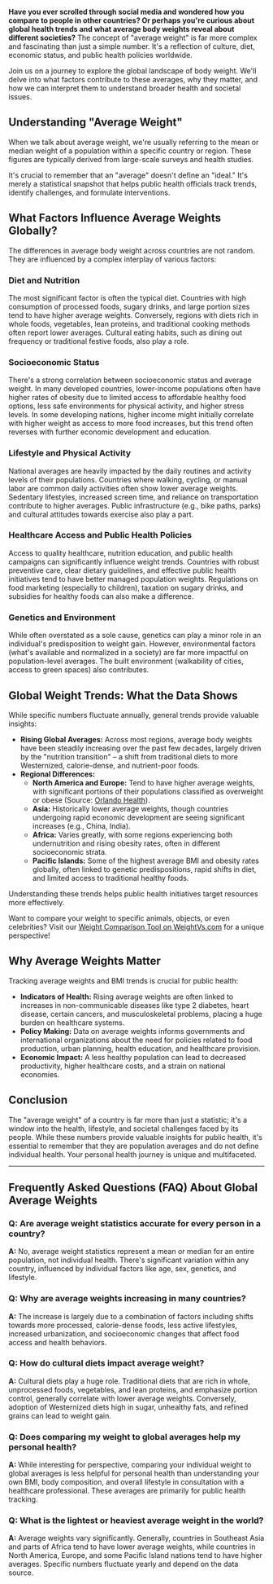 **Have you ever scrolled through social media and wondered how you compare to people in other countries? Or perhaps you're curious about global health trends and what average body weights reveal about different societies?** The concept of "average weight" is far more complex and fascinating than just a simple number. It's a reflection of culture, diet, economic status, and public health policies worldwide.

Join us on a journey to explore the global landscape of body weight. We'll delve into what factors contribute to these averages, why they matter, and how we can interpret them to understand broader health and societal issues.

## Understanding "Average Weight"

When we talk about average weight, we're usually referring to the mean or median weight of a population within a specific country or region. These figures are typically derived from large-scale surveys and health studies.

It's crucial to remember that an "average" doesn't define an "ideal." It's merely a statistical snapshot that helps public health officials track trends, identify challenges, and formulate interventions.

## What Factors Influence Average Weights Globally?

The differences in average body weight across countries are not random. They are influenced by a complex interplay of various factors:

### Diet and Nutrition

The most significant factor is often the typical diet. Countries with high consumption of processed foods, sugary drinks, and large portion sizes tend to have higher average weights. Conversely, regions with diets rich in whole foods, vegetables, lean proteins, and traditional cooking methods often report lower averages. Cultural eating habits, such as dining out frequency or traditional festive foods, also play a role.

### Socioeconomic Status

There's a strong correlation between socioeconomic status and average weight. In many developed countries, lower-income populations often have higher rates of obesity due to limited access to affordable healthy food options, less safe environments for physical activity, and higher stress levels. In some developing nations, higher income might initially correlate with higher weight as access to more food increases, but this trend often reverses with further economic development and education.

### Lifestyle and Physical Activity

National averages are heavily impacted by the daily routines and activity levels of their populations. Countries where walking, cycling, or manual labor are common daily activities often show lower average weights. Sedentary lifestyles, increased screen time, and reliance on transportation contribute to higher averages. Public infrastructure (e.g., bike paths, parks) and cultural attitudes towards exercise also play a part.

### Healthcare Access and Public Health Policies

Access to quality healthcare, nutrition education, and public health campaigns can significantly influence weight trends. Countries with robust preventive care, clear dietary guidelines, and effective public health initiatives tend to have better managed population weights. Regulations on food marketing (especially to children), taxation on sugary drinks, and subsidies for healthy foods can also make a difference.

### Genetics and Environment

While often overstated as a sole cause, genetics can play a minor role in an individual's predisposition to weight gain. However, environmental factors (what's available and normalized in a society) are far more impactful on population-level averages. The built environment (walkability of cities, access to green spaces) also contributes.

## Global Weight Trends: What the Data Shows

While specific numbers fluctuate annually, general trends provide valuable insights:

* **Rising Global Averages:** Across most regions, average body weights have been steadily increasing over the past few decades, largely driven by the "nutrition transition" – a shift from traditional diets to more Westernized, calorie-dense, and nutrient-poor foods.
* **Regional Differences:**
    * **North America and Europe:** Tend to have higher average weights, with significant portions of their populations classified as overweight or obese (Source: [Orlando Health](https://www.orlandohealth.com/content-hub/us-vs-european-obesity)).
    * **Asia:** Historically lower average weights, though countries undergoing rapid economic development are seeing significant increases (e.g., China, India).
    * **Africa:** Varies greatly, with some regions experiencing both undernutrition and rising obesity rates, often in different socioeconomic strata.
    * **Pacific Islands:** Some of the highest average BMI and obesity rates globally, often linked to genetic predispositions, rapid shifts in diet, and limited access to traditional healthy foods.

Understanding these trends helps public health initiatives target resources more effectively.

Want to compare your weight to specific animals, objects, or even celebrities? Visit our [Weight Comparison Tool on WeightVs.com](https://www.weightvs.com/calculators?tab=comparison) for a unique perspective!

## Why Average Weights Matter

Tracking average weights and BMI trends is crucial for public health:

* **Indicators of Health:** Rising average weights are often linked to increases in non-communicable diseases like type 2 diabetes, heart disease, certain cancers, and musculoskeletal problems, placing a huge burden on healthcare systems.
* **Policy Making:** Data on average weights informs governments and international organizations about the need for policies related to food production, urban planning, health education, and healthcare provision.
* **Economic Impact:** A less healthy population can lead to decreased productivity, higher healthcare costs, and a strain on national economies.

## Conclusion

The "average weight" of a country is far more than just a statistic; it's a window into the health, lifestyle, and societal challenges faced by its people. While these numbers provide valuable insights for public health, it's essential to remember that they are population averages and do not define individual health. Your personal health journey is unique and multifaceted.

---

## Frequently Asked Questions (FAQ) About Global Average Weights

### Q: Are average weight statistics accurate for every person in a country?
**A:** No, average weight statistics represent a mean or median for an entire population, not individual health. There's significant variation within any country, influenced by individual factors like age, sex, genetics, and lifestyle.

### Q: Why are average weights increasing in many countries?
**A:** The increase is largely due to a combination of factors including shifts towards more processed, calorie-dense foods, less active lifestyles, increased urbanization, and socioeconomic changes that affect food access and health behaviors.

### Q: How do cultural diets impact average weight?
**A:** Cultural diets play a huge role. Traditional diets that are rich in whole, unprocessed foods, vegetables, and lean proteins, and emphasize portion control, generally correlate with lower average weights. Conversely, adoption of Westernized diets high in sugar, unhealthy fats, and refined grains can lead to weight gain.

### Q: Does comparing my weight to global averages help my personal health?
**A:** While interesting for perspective, comparing your individual weight to global averages is less helpful for personal health than understanding your own BMI, body composition, and overall lifestyle in consultation with a healthcare professional. These averages are primarily for public health tracking.

### Q: What is the lightest or heaviest average weight in the world?
**A:** Average weights vary significantly. Generally, countries in Southeast Asia and parts of Africa tend to have lower average weights, while countries in North America, Europe, and some Pacific Island nations tend to have higher averages. Specific numbers fluctuate yearly and depend on the data source.
